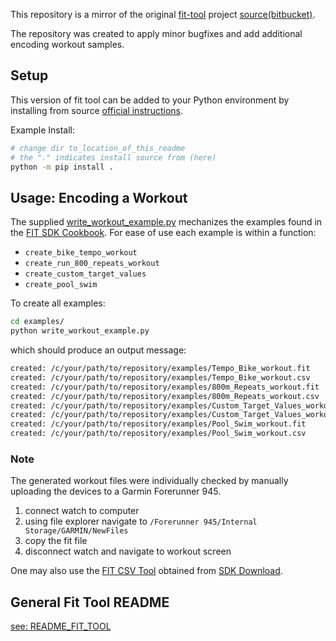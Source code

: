 This repository is a mirror of the original [fit-tool](https://pypi.org/project/fit-tool/) project [source(bitbucket)](https://bitbucket.org/stagescycling/python_fit_tool.git/src).

The repository was created to apply minor bugfixes and add additional encoding workout samples.

## Setup
This version of fit tool can be added to your Python environment by installing from source [official instructions](https://packaging.python.org/en/latest/tutorials/installing-packages/#installing-from-a-local-src-tree).

Example Install:

```sh
# change dir to_location_of_this_readme
# the "." indicates install source from (here)
python -m pip install .
```

## Usage: Encoding a Workout
The supplied [write_workout_example.py](./examples/write_workout_example.py) mechanizes the examples found in the [FIT SDK Cookbook](https://developer.garmin.com/fit/cookbook/encoding-workout-files/).
For ease of use each example is within a function:
- `create_bike_tempo_workout`
- `create_run_800_repeats_workout`
- `create_custom_target_values`
- `create_pool_swim`

To create all examples:
```sh
cd examples/
python write_workout_example.py
```

which should produce an output message:
```sh
created: /c/your/path/to/repository/examples/Tempo_Bike_workout.fit
created: /c/your/path/to/repository/examples/Tempo_Bike_workout.csv
created: /c/your/path/to/repository/examples/800m_Repeats_workout.fit
created: /c/your/path/to/repository/examples/800m_Repeats_workout.csv
created: /c/your/path/to/repository/examples/Custom_Target_Values_workout.fit
created: /c/your/path/to/repository/examples/Custom_Target_Values_workout.csv
created: /c/your/path/to/repository/examples/Pool_Swim_workout.fit
created: /c/your/path/to/repository/examples/Pool_Swim_workout.csv
```

### Note
The generated workout files were individually checked by manually uploading the devices to a Garmin Forerunner 945.
1. connect watch to computer
2. using file explorer navigate to `/Forerunner 945/Internal Storage/GARMIN/NewFiles`
3. copy the fit file
4. disconnect watch and navigate to workout screen

One may also use the [FIT CSV Tool](https://developer.garmin.com/fit/fitcsvtool/) obtained from [SDK Download](https://developer.garmin.com/fit/download/).

## General Fit Tool README
[see: README_FIT_TOOL](./README_FIT_TOOL.md)